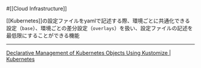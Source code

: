 #[[Cloud Infrastructure]]

[[Kubernetes]]の設定ファイルをyamlで記述する際、環境ごとに共通化できる設定（`base`）、環境ごとの差分設定（`overlays`）を扱い、設定ファイルの記述を最低限にすることができる機能

---

[Declarative Management of Kubernetes Objects Using Kustomize | Kubernetes](https://kubernetes.io/docs/tasks/manage-kubernetes-objects/kustomization/)